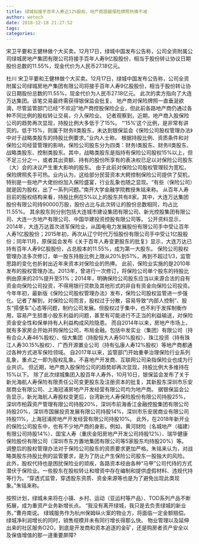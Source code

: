 ```yaml
---
title: 绿城拟接手百年人寿近12%股权，地产商觊觎保险牌照热情不减
author: wetech
date: 2018-12-18 21:27:52
tags: 
categories: 
---
```

宋卫平要和王健林做个大买卖。12月17日，绿城中国发布公告称，公司全资附属公司绿城房地产集团有限公司将接手百年人寿9亿股股份，相当于股份转让协议日期股份总数的11.55%，现金代价为人民币27.18亿元。
<!-- more -->
杜川
宋卫平要和王健林做个大买卖。12月17日，绿城中国发布公告称，公司全资附属公司绿城房地产集团有限公司将接手百年人寿9亿股股份，相当于股份转让协议日期股份总数的11.55%，现金代价为人民币27.18亿元。
此次的卖方指向了大连万达集团。该笔交易最终需获得银保监会批复。
地产商对保险牌照一直垂涎欲滴，尽管监管部门已经“不欢迎”地产商控股保险企业，但此前各路地产商仍通过各种不同比例的股权转让交易，介入保险业。
记者观察到，近期，地产商入股保险公司的趋势再次显现，持股比例大多低于了15%。
“‘15%’这个比例，是非常有讲究的。低于15%，则属于财务Ⅱ类股东，未达到银保监会《保险公司股权管理办法》中对于战略类股东的持股比例要求。”业内人士称。
根据持股比例、资质条件和对保险公司经营管理的影响，保险公司股东分为四类：财务Ⅰ类股东、财务Ⅱ类股东、战略类股东、控制类股东。其中，战略类股东是指持有保险公司股权15%以上，但不足三分之一，或者其出资额、持有的股份所享有的表决权已足以对保险公司股东（大）会的决议产生重大影响的股东。
由于此前对保险公司股权管理较为宽松，保险牌照炙手可热。业内认为，这给部分民营资本大鳄控制保险公司提供了契机，特别是一些地产大佬纷纷加入保险盛宴，行业乱象也随之显现。“有些（保险公司）就是因为股权，出了一系列问题。”南开大学金融学院教授朱铭来称。
从百年人寿目前的股权结构来看，持股比例在5%以上的股东共有8家。其中，大连万达集团股份有限公司持90000万股，股份占比与此次转让的股份总数相同，均占比11.55%。
其余股东则分别包括大连城市建设集团有限公司、新光控股集团有限公司、大连一方地产有限公司、中国华建投资控股有限公司等。
公开资料显示，2014年，大连万达首次进军保险业，从国电电力发展股份有限公司手中受让百年人寿1亿股股份；2015年初，再次从辽宁时代万恒股份有限公司手中受让1亿股股份；同年11月，原保监会发布《关于百年人寿变更股东的批复》显示，大连万达已持有百年人寿9亿股股份，占总股本的11.55%，成为第一大股东。
保险公司股权管理办法多次修订，单一股东持股比例上限从20%到51%，再到不超过1/3，监管思路的变化也折射出近年来资本对保险业的热捧。
此前，保险业实施的是2010年发布的股权管理办法。2013年，曾进行一次修订，将保险公司单个股东的持股比例由原来的20%提升至51%；2014年，明确保险公司股东应当以来源合法的自有资金向保险公司投资，不得用银行贷款及其他形式的非自有资金向保险公司投资。
今年年初，最新版《保险公司股权管理办法》发布，保险公司股权监管进一步强化。记者了解到，对保险公司而言，股权过于分散，容易导致“内部人控制”、股东“搭便车”心态等问题，制约公司发展。但股权过于集中，也不利于发挥制衡作用，容易产生损害小股东利益的问题，甚至有可能进行不正当的利益输送，对保险资金安全性和保单持有人利益构成风险隐患。
而自2014年以来，房地产市场上，就有多家房企开始并购保险公司，布局金融。包括中发实业（集团）有限公司（持有合众人寿46%股权）、恒大集团（持股恒大人寿50%股权）、珠江投资（持有珠江人寿30.15%股权）、广西开源置业公司（持有弘康人寿12%股权）等地产商都通过各种方式进军保险领域。
自2017年以来，监管部门开始重拳治理保险行业系列乱象，重点之一即为股权乱象。不喜地产开发商、互联网公司染指保险业也成为行业共识。
但近期，地产商入股保险公司的趋势却再次显现，持股比例大多维持在15%以下。
除了此次绿城集团入股百年人寿外，10月10日，银保监会发布了关于新光海航人寿保险有限责任公司变更股东及注册资本的批复，其新股东深圳市乐安居商业有限公司、上海冠浦房地产开发经营有限公司均为地产商。
据银保监会公告显示，新光海航人寿股权变更后，台湾新光人寿保险股份有限公司持股25%，深圳市柏霖资产管理有限公司持股20%，深圳市前海香江金融控股集团有限公司持股20%，深圳市国展投资发展有限公司持股14%，深圳市乐安居商业有限公司持股11%，上海冠浦房地产开发经营有限公司持股10%。
此外，在2018年新开业的保险公司股东中，也有不少地产商的身影。例如，黄河财险（名城地产（福建）有限公司持股14%）、国宝人寿（重庆金阳房地产开发公司持股12%）、瑞华健康保险股份有限公司（深圳市东方置地集团有限公司等5家股东均持股20%）等。
调整后的股权管理办法对于保险公司股东的资质要求更加严格。朱铭来认为，对战略类股东持股比例的监管要求，是为了防止产生保险公司股东一股独大的风险。
此外，股权代持也是困扰保险业的顽疾，各路资本经由各种“马甲”公司代持的方式潜伏于保险业。一些股东在股权转让和增资中存在编制和提供虚假材料、违规代持等行为。“穿透式监管，穿透股东资质、资金来源等也是为了避免出现此类现象。”朱铭来称。
 
 
按照计划，绿城未来将在小镇、乡村、运动（亚运村等产品）、TOD系列产品不断拓展，成为重资产业务新增长点。
“我没有离开绿城，我只是去负责绿城的新业务。”曹舟南说。
绿城服务作为杭州保姆纵火案的物业方，将面临一定金额赔偿。
绿城净利润增长的同时，销售规模并未有同行增长得那么快。
物业管理以及延伸出来的社区服务O2O，到底是开发商和资本追逐的金矿，还是购房者资产安全以及保值增值的那一道重要屏障?
